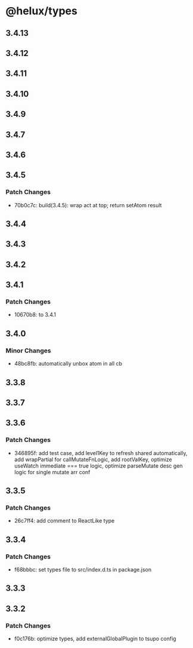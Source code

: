 # @helux/types

## 3.4.13

## 3.4.12

## 3.4.11

## 3.4.10

## 3.4.9

## 3.4.7

## 3.4.6

## 3.4.5

### Patch Changes

- 70b0c7c: build(3.4.5): wrap act at top; return setAtom result

## 3.4.4

## 3.4.3

## 3.4.2

## 3.4.1

### Patch Changes

- 10670b8: to 3.4.1

## 3.4.0

### Minor Changes

- 48bc8fb: automatically unbox atom in all cb

## 3.3.8

## 3.3.7

## 3.3.6

### Patch Changes

- 346895f: add test case, add level1Key to refresh shared automatically, add wrapPartial for callMutateFnLogic, add rootValKey, optimize useWatch immediate === true logic, optimize parseMutate desc gen logic for single mutate arr conf

## 3.3.5

### Patch Changes

- 26c7ff4: add comment to ReactLike type

## 3.3.4

### Patch Changes

- f68bbbc: set types file to src/index.d.ts in package.json

## 3.3.3

## 3.3.2

### Patch Changes

- f0c176b: optimize types, add externalGlobalPlugin to tsupo config
